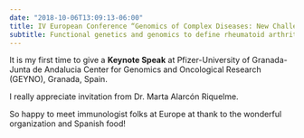 ```yaml
---
date: "2018-10-06T13:09:13-06:00"
title: IV European Conference “Genomics of Complex Diseases: New Challenges”
subtitle: Functional genetics and genomics to define rheumatoid arthritis
---
```


It is my first time to give a **Keynote Speak** at Pfizer-University of Granada-Junta de Andalucia Center 
for Genomics and Oncological Research (GEYNO), Granada, Spain.

I really appreciate invitation from Dr. Marta Alarcón Riquelme.

So happy to meet immunologist folks at Europe at thank to the wonderful organization and Spanish food!

